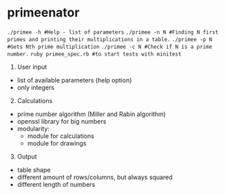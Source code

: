 primeenator
===========

`./primee -h #Help - list of parameters`
`./primee -n N #Finding N first primes and printing their multiplications in a table.`
`./primee -p N #Gets Nth prime multiplication`
`./primee -c N #Check if N is a prime number.`
`ruby primee_spec.rb #to start tests with minitest`

1. User input
  - list of available parameters (help option)
  - only integers

2. Calculations
  - prime number algorithm (Miller and Rabin algorithm)
  - openssl library for big numbers
  - modularity:
    - module for calculations
    - module for drawings

3. Output
  - table shape
  - different amount of rows/columns, but always squared
  - different length of numbers
